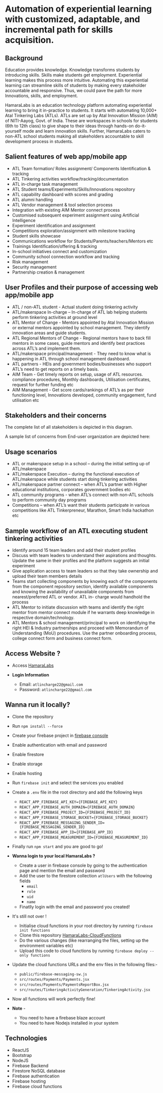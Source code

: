 # Automation of experiential learning with customized, adaptable, and incremental path for skills acquisition.

## **Background**

Education provides knowledge. Knowledge transforms students by introducing skills. Skills
make students get employment. Experiential learning makes this process more intuitive.
Automating this experiential learning can streamline skills of students by making every
stakeholder accountable and responsive. Thus, we could pave the path for more Innovations,
skills, and employment.

HamaraLabs is an education technology platform automating experiential learning to bring it
in-practice to students. It starts with automating 10,000+ Atal Tinkering Labs (ATLs). ATLs are
set up by Atal Innovation Mission (AIM) of NITI-Aayog, Govt. of India. These are workspaces
in schools for students (6th to 12th class) to give shape to their ideas through hands-on do-it-
yourself mode and learn innovation skills. Further, HamaraLabs caters to non-ATL school
students making all stakeholders accountable to skill development process in students.

## **Salient features of web app/mobile app**

- ATL Team formation/ Roles assignment/ Components Identification & tracking
- ATL Tinkering activities workflow/tracking/documentation
- ATL in-charge task management
- ATL Student teams/Experiments/Skills/Innovations repository
- ATL capability dashboard with scores and grading
- ATL alumni handling
- ATL Vendor management & tool selection process
- Integration with existing AIM Mentor connect process
- Customised subsequent experiment assignment using Artificial Intelligence
- Experiment identification and assignment
- Competitions exploration/assignment with milestone tracking
- Student skills showcase
- Communications workflow for Students/Parents/teachers/Mentors etc
- Trainings Identification/offering & tracking
- In-school initiatives connect and customization
- Community school connection workflow and tracking
- Risk management
- Security management
- Partnership creation & management

## **User Profiles and their purpose of accessing web app/mobile app**

- ATL / non-ATL student - Actual student doing tinkering activity
- ATL/makerspace In-charge – In-charge of ATL lab helping students perform tinkering
  activities at ground level
- ATL Mentor of Change - Mentors appointed by Atal Innovation Mission or external
  mentors appointed by school management. They identify innovation areas and guide
  students.
- ATL Regional Mentors of Change - Regional mentors have to back fill mentors in
  some cases, guide mentors and identify best practices across ATL’s and implement
  them.
- ATL/makerspace principal/management - They need to know what is happening in
  ATL through school management dashboard.
- ATL partners - HEIs and government bodies/businesses who support ATL’s need to
  get reports on a timely basis.
- AIM Team - Get timely reports on setup, usage of ATL resources. compliance
  procedures, Monthly dashboards, Utilisation certificates, request for further funding
  etc
- AIM Management - Get score cards/rankings of ATL’s as per their functioning level,
  Innovations developed, community engagement, fund utilisation etc

## **Stakeholders and their concerns**

The complete list of all stakeholders is depicted in this diagram.

A sample list of concerns from End-user organization are depicted here:

## **Usage scenarios**

- ATL or makerspace setup in a school – during the initial setting up of
  ATL/makerspace
- ATL/makerspace Execution – during the functional execution of ATL/makerspace
  while students start doing tinkering activities
- ATL/makerspace partner connect – when ATL’s partner with Higher educational
  institutions, corporates government bodies etc
- ATL community programs - when ATL’s connect with non-ATL schools to perform
  community day programs
- Competitions – when ATL’s want their students participate in various competitions
  like ATL Tinkerpreneur, Marathon, Smart India hackathon etc

## **Sample workflow of an ATL executing student tinkering activities**

- Identify around 15 team leaders and add their student profiles
- Discuss with team leaders to understand their aspirations and thoughts. Update the
  same in their profiles and the platform suggests an initial experiment
- Give application access to team leaders so that they take ownership and upload their
  team members details
- Teams start collecting components by knowing each of the components from the
  component repository section, identify available components and knowing the
  availability of unavailable components from nearest/preferred ATL or vendor. ATL in-
  charge would handhold the process
- ATL Mentor to initiate discussion with teams and identify the right mentor from
  mentor connect module if he warrants deep knowledge in respective
  domain/technology.
- ATL Mentors & school management/principal to work on identifying the right HEI &
  Industry partnerships and proceed with Memorandum of Understanding (MoU)
  procedures. Use the partner onboarding process, college connect form and business
  connect form.

## **Access Website ?**

- Access [HamaraLabs](http://hamaralabs-dev.web.app)
- **Login Information**

  - Email: `atlincharge22@gmail.com`
  - Password: `atlincharge22@gmail.com`

## **Wanna run it locally?**

- Clone the repository
- Run `npm install --force`
- Create your firebase project in [firebase console](https://console.firebase.google.com/)
- Enable authentication with email and password
- Enable firestore
- Enable storage
- Enable hosting
- Run `firebase init` and select the services you enabled
- Create a `.env` file in the root directory and add the following keys

  - `REACT_APP_FIREBASE_API_KEY={FIREBASE_API_KEY}`
  - `REACT_APP_FIREBASE_AUTH_DOMAIN={FIREBASE_AUTH_DOMAIN}`
  - `REACT_APP_FIREBASE_PROJECT_ID={FIREBASE_PROJECT_ID}`
  - `REACT_APP_FIREBASE_STORAGE_BUCKET={FIREBASE_STORAGE_BUCKET}`
  - `REACT_APP_FIREBASE_MESSAGING_SENDER_ID={FIREBASE_MESSAGING_SENDER_ID}`
  - `REACT_APP_FIREBASE_APP_ID={FIREBASE_APP_ID}`
  - `REACT_APP_FIREBASE_MEASUREMENT_ID={FIREBASE_MEASUREMENT_ID}`
- Finally run `npm start` and you are good to go!
- **Wanna login to your local HamaraLabs ?**

  - Create a user in firebase console by going to the authentication page and mention the email and password
  - Add the user to the firestore collection `atlUsers` with the following fields
    - `email`
    - `role`
    - `uid`
    - `name`
  - Finatlly login with the email and password you created!
- It's still not over !

  - Initialise cloud functions in your root directory by running `firebase init functions`
  - Clone this repository [HamaraLabs-CloudFunctions](https://github.com/vmss2009/HamaraLabs-cloud-functions.git)
  - Do the various changes (like rearranging the files, setting up the environment variables etc)
  - Upload this code to cloud functions by running `firebase deploy --only functions`
- Update the cloud functions URLs and the env files in the following files:-

  - `public/firebase-messaging-sw.js`
  - `src/routes/Payments/Payments.jsx`
  - `src/routes/Payments/PaymentsReportBox.jsx`
  - `src/routes/TinkeringActivityGeneration/TinkeringActivity.jsx`
- Now all functions will work perfectly fine!
- **Note** -

  - You need to have a firebase blaze account
  - You need to have Nodejs installed in your system

## **Technologies**

- ReactJS
- Bootstrap
- NodeJS
- Firebase Backend
- Firestore NoSQL database
- Firebase authentication
- Firebase hosting
- Firebase cloud functions
